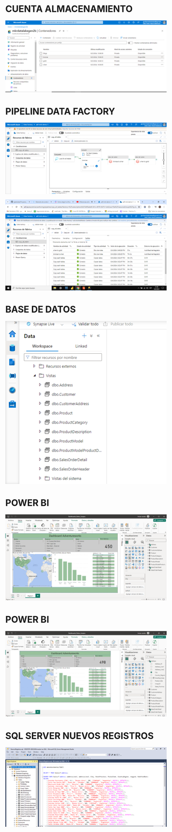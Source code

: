 
# CUENTA ALMACENAMIENTO

![](https://github.com/gbatistela/Proyecto_Azure/blob/main/assets/cuenta%20almacenamiento.png)

# PIPELINE DATA FACTORY
![](https://github.com/gbatistela/Proyecto_Azure/blob/main/assets/pipeline%20datafactory.png)
 
![](https://github.com/gbatistela/Proyecto_Azure/blob/main/assets/pipeline.png)


# BASE DE DATOS
![](https://github.com/gbatistela/Proyecto_Azure/blob/main/assets/vistas%20azure%20synapse.png)

# POWER BI 
![](https://github.com/gbatistela/Proyecto_Azure/blob/main/assets/PowerBI.png)

# POWER BI 
![](https://github.com/gbatistela/Proyecto_Azure/blob/main/assets/PowerBI1.png)

# SQL SERVER NUEVOS REGISTROS
![](https://github.com/gbatistela/Proyecto_Azure/blob/main/assets/NuevosRegistros.png)



